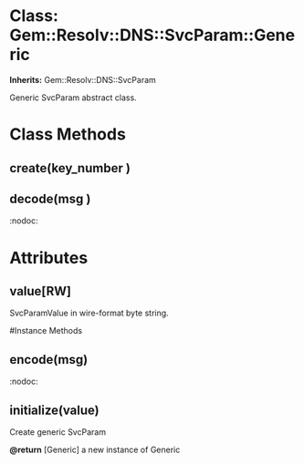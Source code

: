 # Class: Gem::Resolv::DNS::SvcParam::Generic
**Inherits:** Gem::Resolv::DNS::SvcParam
    

Generic SvcParam abstract class.


# Class Methods
## create(key_number ) [](#method-c-create)
## decode(msg ) [](#method-c-decode)
:nodoc:
# Attributes
## value[RW] [](#attribute-i-value)
SvcParamValue in wire-format byte string.


#Instance Methods
## encode(msg) [](#method-i-encode)
:nodoc:

## initialize(value) [](#method-i-initialize)
Create generic SvcParam

**@return** [Generic] a new instance of Generic

